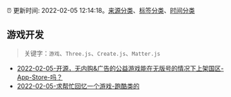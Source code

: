 :alarm_clock: 更新时间: 2022-02-05 12:14:18。[来源分类](../README.md)、[标签分类](../TAGS.md)、[时间分类](../TIMELINE.md)

## 游戏开发


> 关键字：`游戏`、`Three.js`、`Create.js`、`Matter.js`



- [2022-02-05-开源，无内购&广告的公益游戏能在无版号的情况下上架国区-App-Store-吗？](https://www.v2ex.com/t/831991) 
- [2022-02-05-求帮忙回忆一个游戏-跑酷类的](https://www.v2ex.com/t/831943) 